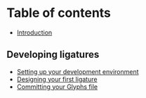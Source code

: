 # Table of contents

* [Introduction](README.md)

## Developing ligatures

* [Setting up your development environment](developing-ligatures/setting-up-your-development-environment.md)
* [Designing your first ligature](developing-ligatures/designing-your-first-ligature.md)
* [Committing your Glyphs file](developing-ligatures/committing-your-glyphs-file.md)

